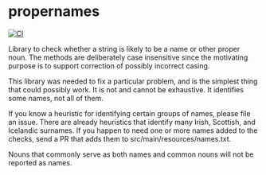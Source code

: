 # propernames

[![CI](https://github.com/elharo/propernames/actions/workflows/ci.yml/badge.svg)](https://github.com/elharo/propernames/actions/workflows/ci.yml)

Library to check whether a string is likely to be a name or other proper noun.
The methods are deliberately case insensitive since the motivating purpose is to
support correction of possibly incorrect casing.

This library was needed to fix a particular problem, and is the simplest thing
that could possibly work. It is not and cannot be exhaustive.
It identifies some names, not all of them. 

If you know a heuristic for identifying certain groups of names, please file an issue.
There are already heuristics that identify many Irish, Scottish, and Icelandic surnames.
If you happen to need one or more names added to the checks, send a PR that adds them to
src/main/resources/names.txt.

Nouns that commonly serve as both names and common nouns will not be reported as names. 
